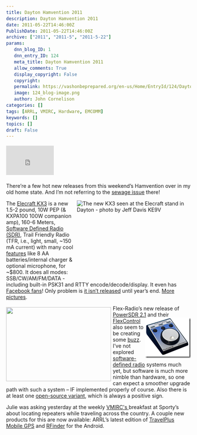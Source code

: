 ```yaml
---
title: Dayton Hamvention 2011
description: Dayton Hamvention 2011
date: 2011-05-22T14:46:00Z
PublishDate: 2011-05-22T14:46:00Z
archive: ["2011", "2011-5", "2011-5-22"]
params:
   dnn_blog_ID: 1
   dnn_entry_ID: 124
   meta_title: Dayton Hamvention 2011
   allow_comments: True
   display_copyright: False
   copyright: 
   permalink: https://vashonbeprepared.org/en-us/Home/EntryId/124/Dayton-Hamvention-2011
   image: 124_blog-image.png
   author: John Cornelison
categories: []
tags: [ARRL, VMIRC, Hardware, EMCOMM]
keywords: []
topics: []
draft: False
---
```


<div class="wlWriterHeaderFooter" style="padding-bottom: 4px; margin: 0px; padding-left: 0px; padding-right: 0px; float: none; padding-top: 4px"><iframe src="http://www.facebook.com/widgets/like.php?href=http://vashoneoc.org/Blogs/VashonPreparedness/tabid/164/EntryId/124/Dayton-Hamvention-2011.aspx" frameborder="0" scrolling="no" style="border-bottom: medium none; border-left: medium none; width: 130px; height: 80px; border-top: medium none; border-right: medium none"></iframe></div>
<p>There’re a few hot new releases from this weekend’s Hamvention over in my old home state. And I’m not referring to the <a target="_blank" href="http://www.youtube.com/watch?v=UKSD00ii6R8">sewage issue</a> there!</p>
<p align="left"><a href="http://vk2rh.com/wp-content/uploads/2011/05/KX3-by-KE9V-Dayton1.jpg"><img title="KX3-by-KE9V-Dayton" alt="The new KX3 seen at the Elecraft stand in Dayton - photo by Jeff Davis KE9V" align="right" width="311" height="212" style="margin: 0px 0px 5px 5px; display: inline; float: right" src="http://vk2rh.com/wp-content/uploads/2011/05/KX3-by-KE9V-Dayton1.jpg" /></a>The <a href="http://www.elecraft.com/KX3/kx3.htm">Elecraft KX3</a> is a new 1.5-2 pound, 10W PEP (&amp; KXPA100 100W companion amp), 160-6 Meters, <a target="_blank" href="http://www.eham.net/ehamforum/smf/index.php/topic,75304.msg515026.html#msg515026">Software Defined Radio (SDR)</a>, Trail Friendly Radio (TFR, i.e., light, small, ~150 mA current) with many cool <a target="_blank" href="http://www.youtube.com/watch?v=mbtyRyEEADo">features</a> like 8 AA batteries/internal charger &amp; optional microphone, for ~$800. It does all modes: SSB/CW/AM/FM/DATA - including built-in PSK31 and RTTY encode/decode/display. It even has <a href="https://www.facebook.com/Elecraft.KX3.Fans">Facebook fans</a>!&#160;Only problem is <a target="_blank" href="http://vk2rh.com/2011/05/ultraportable-elecraft-kx3/">it isn’t released</a> until year’s end. <a target="_blank" href="http://www.worldwidedx.com/hf-bands-hf-rigs/104940-elecraft-kx3-pictures-spec-sheet-dayton-hamvention-2011-a.html">More pictures</a>.</p>
<p align="left"><a href="http://www.flexradio.com/Data/Image/PowerSDRv2.png"><img border="0" alt="" align="left" width="286" height="202" style="margin: 5px 5px 5px 0px; display: inline; float: left" src="http://www.flex-radio.com/Data/Image/PowerSDRv2.png" /></a>Flex-Radio’s new release of <a target="_blank" href="http://www.flex-radio.com/Products.aspx?topic=PowerSDRv2">PowerSDR 2.1</a> and their <a target="_blank" href="http://www.southgatearc.org/news/april2011/flexcontrol.htm">FlexControl</a><a href="/images/dnnBlog/1/124/Windows-Live-Writer-Dayton-Hamvention-2011_5C41-image_2.png"><img title="FlexRadio's FlexControl" border="0" alt="FlexRadio's FlexControl" align="right" width="125" height="110" style="background-image: none; border-right-width: 0px; padding-left: 0px; padding-right: 0px; display: inline; float: right; border-top-width: 0px; border-bottom-width: 0px; border-left-width: 0px; padding-top: 0px" src="/images/dnnBlog/1/124/Windows-Live-Writer-Dayton-Hamvention-2011_5C41-image_thumb.png" /></a> also seem to be creating some <a target="_blank" href="http://k9zw.wordpress.com/2011/05/21/dayton-2011-random-notes-edition-5/">buzz</a>. I’ve not explored <a target="_blank" href="http://en.wikipedia.org/wiki/Software_Defined_Radio">software-defined radio</a> systems much yet, but software is much more nimble than hardware, so one can expect a smoother upgrade path with such a system – IF implemented properly of course. Also there is at least one <a target="_blank" href="http://openhpsdr.org/">open-source variant</a>, which is always a positive sign.</p>
<p align="left">Julie was asking yesterday at the weekly <a href="http://w7vmi.org/">VMIRC's </a>breakfast at Sporty’s about locating repeaters while traveling across the country. A couple new products for this are now available: ARRL’s latest edition of <a target="_blank" href="http://www.arrl.org/shop/TravelPlus-Mobile-GPS-downloadable/">TravelPlus Mobile GPS</a> and <a target="_blank" href="https://market.android.com/details?id=com.w2cyk.android.rfinder">RFinder</a> for the Android.</p>
